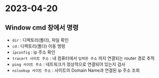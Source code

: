 # 2023-04-20

## Window cmd 창에서 명령
- `dir` : 디렉토리(폴더), 파일 확인
- `cd` : 디렉토리(폴더) 이동 명령
- `ipconfig` : ip 주소 확인
- `tracert 사이트 주소` : 내 컴퓨터에서 `입력한 주소` 까지 연결되는 router 경로 추적
- `ping 사이트 주소` : 네트워크가 정상적으로 연결되어 있는지 검사
- `nslookup 사이트 주소` : 사이트의 Domain Name과 연결된 ip 주소 조회